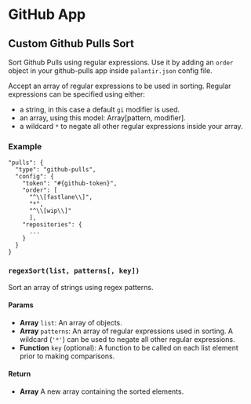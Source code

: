 # GitHub App

## Custom Github Pulls Sort

Sort Github Pulls using regular expressions. Use it by adding an `order` object in your github-pulls app inside `palantir.json` config file.

Accept an array of regular expressions to be used in sorting. Regular expressions can be specified using either:
- a string, in this case a default `gi` modifier is used.
- an array, using this model: Array[pattern, modifier]. 
- a wildcard `*` to negate all other regular expressions inside your array.

### Example

```
"pulls": {
  "type": "github-pulls",
  "config": {
    "token": "#{github-token}",
    "order": [
      "^\\[fastlane\\]",
      "*",
      "^\\[wip\\]"
      ],
    "repositories": {
      ...
    }
  }
}
```

### `regexSort(list, patterns[, key])`
Sort an array of strings using regex patterns.

#### Params

- **Array** `list`: An array of objects.
- **Array** `patterns`: An array of regular expressions used in sorting. A wildcard (`'*'`) can be used to negate all other regular expressions.
- **Function** `key` (optional): A function to be called on each list element prior to making comparisons.

#### Return
- **Array** A new array containing the sorted elements.
